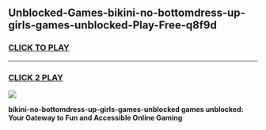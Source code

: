 
## Unblocked-Games-bikini-no-bottomdress-up-girls-games-unblocked-Play-Free-q8f9d
<h3>
<a href="https://premium76.site?title=bikini-no-bottomdress-up-girls-games-unblocked&ref=15A">CLICK TO PLAY</a></h3>
<hr>

<h3>
<a href="https://premium76.site?title=bikini-no-bottomdress-up-girls-games-unblocked&ref=15A">CLICK 2 PLAY</a>
  
</h3>

<a href="https://premium76.site?title=bikini-no-bottomdress-up-girls-games-unblocked&ref=15A"><img src="https://clearcache.store/games.png"></a>


**bikini-no-bottomdress-up-girls-games-unblocked games unblocked: Your Gateway to Fun and Accessible Online Gaming**
